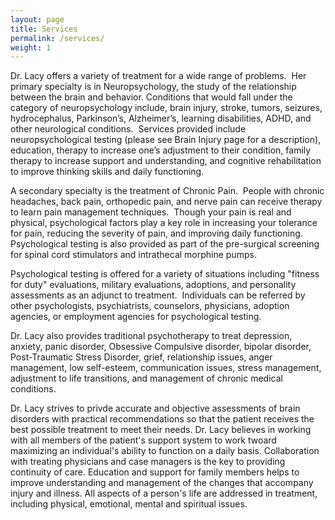 ```yaml
---
layout: page
title: Services
permalink: /services/
weight: 1
---
```


Dr. Lacy offers a variety of treatment for a wide range of problems. 
Her primary specialty is in Neuropsychology, the study of the
relationship between the brain and behavior. Conditions that would
fall under the category of neuropsychology include, brain injury,
stroke, tumors, seizures, hydrocephalus, Parkinson’s, Alzheimer’s,
learning disabilities, ADHD, and other neurological conditions. 
Services provided include neuropsychological testing (please see Brain
Injury page for a description), education, therapy to increase one’s
adjustment to their condition, family therapy to increase support and
understanding, and cognitive rehabilitation to improve thinking skills
and daily functioning.

A secondary specialty is the treatment of Chronic Pain.  People with
chronic headaches, back pain, orthopedic pain, and nerve pain can
receive therapy to learn pain management techniques.  Though your pain
is real and physical, psychological factors play a key role in
increasing your tolerance for pain, reducing the severity of pain, and
improving daily functioning.  Psychological testing is also provided
as part of the pre-surgical screening for spinal cord stimulators and
intrathecal morphine pumps.

Psychological testing is offered for a variety of situations including
"fitness for duty" evaluations, military evaluations, adoptions, and
personality assessments as an adjunct to treatment.  Individuals can
be referred by other psychologists, psychiatrists, counselors,
physicians, adoption agencies, or employment agencies for
psychological testing.

Dr. Lacy also provides traditional psychotherapy to treat depression,
anxiety, panic disorder, Obsessive Compulsive disorder, bipolar
disorder, Post-Traumatic Stress Disorder, grief, relationship issues,
anger management, low self-esteem, communication issues, stress
management, adjustment to life transitions, and management of chronic
medical conditions.

Dr. Lacy strives to privde accurate and objective assessments of brain
disorders with practical recommendations so that the patient receives
the best possible treatment to meet their needs. Dr. Lacy believes in
working with all members of the patient's support system to work
twoard maximizing an individual's ability to function on a daily
basis. Collaboration with treating physicians and case managers is the
key to providing continuity of care. Education and support for family
members helps to improve understanding and management of the changes
that accompany injury and illness. All aspects of a person's life are
addressed in treatment, including physical, emotional, mental and
spiritual issues.
